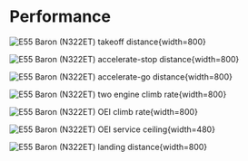 # Performance

![E55 Baron (N322ET) takeoff distance](/img/e55-baron-poh-n322et/e55-baron-poh-page-5-24-takeoff-distance.png){width=800}

![E55 Baron (N322ET) accelerate-stop distance](/img/e55-baron-poh-n322et/e55-baron-poh-page-5-25-accelerate-stop-distance.png){width=800}

![E55 Baron (N322ET) accelerate-go distance](/img/e55-baron-poh-n322et/e55-baron-poh-page-5-26-accelerate-go-distance.png){width=800}

![E55 Baron (N322ET) two engine climb rate](/img/e55-baron-poh-n322et/e55-baron-poh-page-5-27-two-engine-climb-rate.png){width=800}

![E55 Baron (N322ET) OEI climb rate](/img/e55-baron-poh-n322et/e55-baron-poh-page-5-30-oei-climb-rate.png){width=800}

![E55 Baron (N322ET) OEI service ceiling](/img/e55-baron-poh-n322et/e55-baron-poh-page-5-31-oei-service-ceiling.png){width=480}

![E55 Baron (N322ET) landing distance](/img/e55-baron-poh-n322et/e55-baron-poh-page-5-47-landing-distance.png){width=800}

